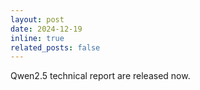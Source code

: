 ```yaml
---
layout: post
date: 2024-12-19
inline: true
related_posts: false
---
```


Qwen2.5 technical report are released now.